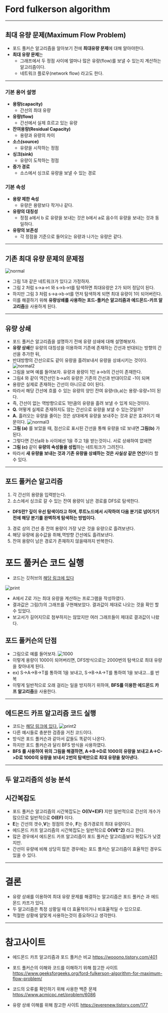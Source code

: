 # Ford fulkerson algorithm

---
## 최대 유량 문제(Maximum Flow Problem)
- 포드 풀커슨 알고리즘을 알아보기 전에 **최대유량 문제**에 대해 알아야한다.
- **최대 유량 문제**는 
  - 그래프에서 두 정점 사이에 얼마나 많은 유량(flow)를 보낼 수 있는지  계산하는 알고리즘이다.
  - 네트워크 플로우(network flow) 라고도 한다.
---
### 기본 용어 설명 
- **용량(capacity)**
  - 간선의 최대 유량 
- **유량(flow)**
  - 간선에서 실제 흐르고 있는 유량
- **잔여용량(Residual Capacity)**
  - 용량과 유량의 차이
- **소스(source)**
  - 유량을 시작하는 정점
- **싱크(sink)**
  - 유량이 도착하는 정점
- **증가 경로**
  - 소스에서 싱크로 유량을 보낼 수 있는 경로
### 기본 속성
- **용량 제한 속성**
  - 유량은 용량보다 작거나 같다.
- **유량의 대칭성**
  - 정점 a에서 b 로 유량을 보내는 것은 b에서 a로 음수의 유량을 보내는 것과 동일하다.
- **유량의 보존성**
  - 각 정점을 기준으로 들어오는 유량과 나가는 유량은 같다. 
---
## 기존 최대 유량 문제의 문제점
![normal](./img/normal.png)

- 그림 1과 같은 네트워크가 있다고 가정하자.
- 그림 2 처럼 s->a->t 와 s->b->t를 탐색하면 최대유량은 2가 되어 정답이 된다.
- 하지만 그림 3 처럼 s->a->b->t를 먼저 탐색하게 되면 최대 유량이 1이 되어버린다.
- 이를 해결하기 위해 **유량상쇄를 사용하는 포드-풀커슨 알고리즘과 에드몬드-카프 알고리즘**을  사용하게 된다.
---
## 유량 상쇄
- 포드 풀커슨 알고리즘을 설명하기 전에 유량 상쇄에 대해 설명해보자.
- **유량 상쇄**란 유량의 대칭성을 이용하여 기존에 존재하는 간선과 반대되는 방향의 간선을 추가한 뒤,
- 반대방향의 간선으로도 같이 유량을 흘려보내서 유량을 상쇄시키는 것이다.  
![normal2](img/normal2.png)
- 그림을 보며 예를 들어보자. 유량과 용량이 1인 a->b의 간선이 존재한다.
- 그림4 와 같이 역간선인 b->a의 유량은 기존의 간선과 반대이므로 -1이 되며
- 용량은 실제로 존재하는 간선이 아니므로 0이 된다.
- 따라서 해당 간선에 흐를 수 있는 유량의 양인 잔여 유량r(b,a)는 용량-유량=1이 된다.
- 즉, 간선이 없는 역방향으로도 1만큼의 유량을 흘려 보낼 수 있게 되는것이다.
- **Q.** 어떻게 실제로 존재하지도 않는 간선으로 유량을 보낼 수 있는것일까?
- **A.** 흘러오는 유량을 줄이는 것은 상대에게 유량을 보내주는 것과 같은 효과이기 때문이다.
![normal3](img/normal3.png)
- **그림 (a)** 를 보았을 때, 점선으로 표시된 간선을 통해 유량을 t로 보내면 **그림(b)** 가 된다.
- 그렇다면 간선a와 b 사이에선 1을 주고 1을 받는것이니. 서로 상쇄하여 없애면
- **그림 (c)** 같이 **유량의 속성들을 성립**하는 네트워크가 그려진다.
- 따라서 **새 유량을 보내는 것과 기존 유량을 상쇄하는 것은 사실상 같은 연산**이라 할 수 있다.
---
## 포드 풀커슨 알고리즘
1. 각 간선의 용량을 입력받는다.
2. 소스에서 싱크로 갈 수 있는 잔여 용량이 남은 경로를 DFS로 탐색한다.
- **DFS란? 깊이 우선 탐색이라고 하며, 루트노드에서 시작하여 다음 분기로 넘어가기 전에 해당 분기를 완벽하게 탐색하는 방법이다.**
3. 경로 상의 간선 중 잔여 용량이 가장 낮은 것을 유량으로 흘려보낸다.
4. 해당 유량에 음수값을 취해,역방향 간선에도 흘려보낸다.
5. 잔여 용량이 남은 경로가 존재하지 않을때까지 반복한다.

# 포드 풀커슨 코드 실행 
- 코드는 깃허브의 [해당 링크에 있다](https://github.com/pengcon/algorithm_midterm/blob/main/edmonds-karp.py)

![print](img/print.png)
- A에서 Z로 가는 최대 유량을 계산하는 프로그램을 작성하였다.
- 결과값은 그림(1)의 그래프를 구현해보았다. 결과값이 제대로 나오는 것을 확인 할 수 있었다.
- 보고서가 길어지므로 첨부하지는 않았지만 여러 그래프들이 제대로 결과값이 나왔다.

## 포드 풀커슨의 단점
- 그림으로 예를 들어보자.
![1000](img/1000.png)
- 이렇게 용량이 1000이 되어버리면, DFS방식으로는 2000번의 탐색으로 최대 유량을 찾아내게 된다.
- ex) S->A->B->T를 통하여 1을 보내고, S->B->A->T를 통하여 1을 보내고...를 반복
- 이렇게 일반적으로 오래 걸리는 일을 방지하기 위하여, **BFS를 이용한 에드몬드 카프 알고리즘**을 사용한다.
---
## 에드몬드 카프 알고리즘 코드 실행
- 코드는 [해당 링크에 있다.](https://github.com/pengcon/algorithm_midterm/blob/main/edmonds-karp.py)
![print2](img/print2.png)
- 다른 예시들로 충분한 검증을 거친 코드이다.
- 방식은 포드 풀커슨과 같아서 값들도 똑같이 나온다.
- 하지만 포드 풀커슨과 달리 BFS 방식을 사용하였다.
- **BFS 를 사용하여 위의 그림을 해결하면, A->B->D로 1000의 유량을 보내고 A->C->D로 1000의 유량을 보내서 2번의 탐색만으로 최대 유량을 찾아낸다.**
---
## 두 알고리즘의 성능 분석
## 시간복잡도
- 포드 풀커슨 알고리즘의 시간복잡도는 **O((V+E)F)** 지만 일반적으로 간선의 개수가 많으므로 일반적으로 **O(EF)** 이다.
- **E**는 간선의 갯수,**V**는 정점의 갯수, **F**는 증가경로의 최대 유량이다.
- 에드몬드 카프 알고리즘의 시간복잡도는 일반적으로 **O(VE^2)** 라고 한다.
- 많은 경우에서 에드몬드 카프 알고리즘이 포드 풀커슨 알고리즘보다 복잡도가 낮겠지만.
- 간선이 유량에 비해 상당히 많은 경우에는 포드 풀커슨 알고리즘이 효율적인 경우도 있을 수 있다.
---
# 결론
- 유량 상쇄를 이용하여 최대 유량 문제를 해결하는 알고리즘은 포드 풀커슨 과 에드몬드 카프가 있다.
- 두 알고리즘은 특정 상황일 때 더 효율적이거나 비효율적일 수 있으므로.
- 적절한 상황에 알맞게 사용하는것이 중요하다고 생각한다.

---
# 참고사이트
- 에드몬드 카프 알고리즘과 포드 풀커슨 비교
  https://wooono.tistory.com/401  

- 포드 풀커슨의 이해와 코드를 이해하기 위해 참고한 사이트
 https://www.geeksforgeeks.org/ford-fulkerson-algorithm-for-maximum-flow-problem/
- 코드의 오류를 확인하기 위해 사용한 백준 문제
  https://www.acmicpc.net/problem/6086

- 유량 상쇄 이해를 위해 참고한 사이트
  https://everenew.tistory.com/177